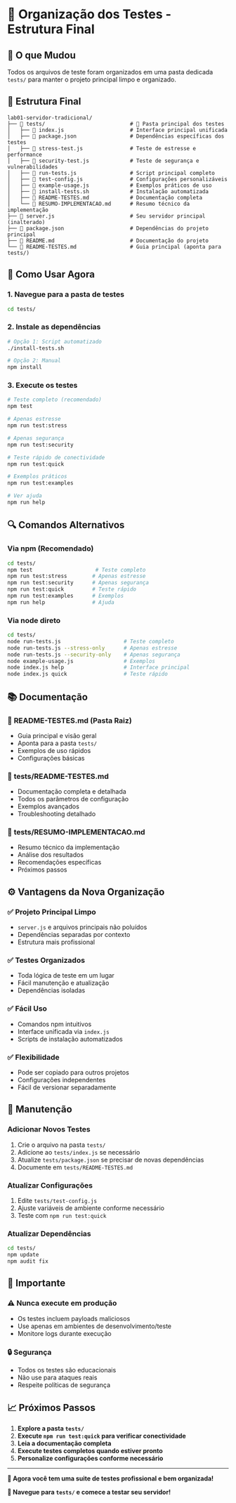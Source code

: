 # 📁 Organização dos Testes - Estrutura Final

## 🎯 O que Mudou

Todos os arquivos de teste foram organizados em uma pasta dedicada `tests/` para manter o projeto principal limpo e organizado.

## 📁 Estrutura Final

```
lab01-servidor-tradicional/
├── 📁 tests/                           # 🎯 Pasta principal dos testes
│   ├── 📄 index.js                     # Interface principal unificada
│   ├── 📄 package.json                 # Dependências específicas dos testes
│   ├── 📄 stress-test.js               # Teste de estresse e performance
│   ├── 📄 security-test.js             # Teste de segurança e vulnerabilidades
│   ├── 📄 run-tests.js                 # Script principal completo
│   ├── 📄 test-config.js               # Configurações personalizáveis
│   ├── 📄 example-usage.js             # Exemplos práticos de uso
│   ├── 📄 install-tests.sh             # Instalação automatizada
│   ├── 📄 README-TESTES.md             # Documentação completa
│   └── 📄 RESUMO-IMPLEMENTACAO.md      # Resumo técnico da implementação
├── 📄 server.js                        # Seu servidor principal (inalterado)
├── 📄 package.json                     # Dependências do projeto principal
├── 📄 README.md                        # Documentação do projeto
└── 📄 README-TESTES.md                 # Guia principal (aponta para tests/)
```

## 🚀 Como Usar Agora

### 1. **Navegue para a pasta de testes**
```bash
cd tests/
```

### 2. **Instale as dependências**
```bash
# Opção 1: Script automatizado
./install-tests.sh

# Opção 2: Manual
npm install
```

### 3. **Execute os testes**
```bash
# Teste completo (recomendado)
npm test

# Apenas estresse
npm run test:stress

# Apenas segurança
npm run test:security

# Teste rápido de conectividade
npm run test:quick

# Exemplos práticos
npm run test:examples

# Ver ajuda
npm run help
```

## 🔍 Comandos Alternativos

### Via npm (Recomendado)
```bash
cd tests/
npm test                    # Teste completo
npm run test:stress        # Apenas estresse
npm run test:security      # Apenas segurança
npm run test:quick         # Teste rápido
npm run test:examples      # Exemplos
npm run help               # Ajuda
```

### Via node direto
```bash
cd tests/
node run-tests.js                    # Teste completo
node run-tests.js --stress-only      # Apenas estresse
node run-tests.js --security-only    # Apenas segurança
node example-usage.js                # Exemplos
node index.js help                   # Interface principal
node index.js quick                  # Teste rápido
```

## 📚 Documentação

### 📖 **README-TESTES.md** (Pasta Raiz)
- Guia principal e visão geral
- Aponta para a pasta `tests/`
- Exemplos de uso rápidos
- Configurações básicas

### 📖 **tests/README-TESTES.md**
- Documentação completa e detalhada
- Todos os parâmetros de configuração
- Exemplos avançados
- Troubleshooting detalhado

### 📖 **tests/RESUMO-IMPLEMENTACAO.md**
- Resumo técnico da implementação
- Análise dos resultados
- Recomendações específicas
- Próximos passos

## ⚙️ Vantagens da Nova Organização

### ✅ **Projeto Principal Limpo**
- `server.js` e arquivos principais não poluídos
- Dependências separadas por contexto
- Estrutura mais profissional

### ✅ **Testes Organizados**
- Toda lógica de teste em um lugar
- Fácil manutenção e atualização
- Dependências isoladas

### ✅ **Fácil Uso**
- Comandos npm intuitivos
- Interface unificada via `index.js`
- Scripts de instalação automatizados

### ✅ **Flexibilidade**
- Pode ser copiado para outros projetos
- Configurações independentes
- Fácil de versionar separadamente

## 🔧 Manutenção

### Adicionar Novos Testes
1. Crie o arquivo na pasta `tests/`
2. Adicione ao `tests/index.js` se necessário
3. Atualize `tests/package.json` se precisar de novas dependências
4. Documente em `tests/README-TESTES.md`

### Atualizar Configurações
1. Edite `tests/test-config.js`
2. Ajuste variáveis de ambiente conforme necessário
3. Teste com `npm run test:quick`

### Atualizar Dependências
```bash
cd tests/
npm update
npm audit fix
```

## 🚨 Importante

### ⚠️ **Nunca execute em produção**
- Os testes incluem payloads maliciosos
- Use apenas em ambientes de desenvolvimento/teste
- Monitore logs durante execução

### 🔒 **Segurança**
- Todos os testes são educacionais
- Não use para ataques reais
- Respeite políticas de segurança

## 📈 Próximos Passos

1. **Explore a pasta `tests/`**
2. **Execute `npm run test:quick` para verificar conectividade**
3. **Leia a documentação completa**
4. **Execute testes completos quando estiver pronto**
5. **Personalize configurações conforme necessário**

---

**🎉 Agora você tem uma suite de testes profissional e bem organizada!**

**🚀 Navegue para `tests/` e comece a testar seu servidor!**
